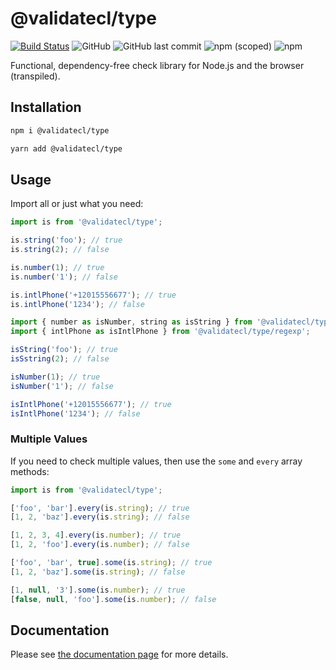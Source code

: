 # @validatecl/type

[![Build Status](https://travis-ci.com/validatecl/type.svg?branch=main)](https://travis-ci.org/validatecl/type)
![GitHub](https://img.shields.io/github/license/validatecl/type)
![GitHub last commit](https://img.shields.io/github/last-commit/validatecl/type)
![npm (scoped)](https://img.shields.io/npm/v/@validatecl/type)
![npm](https://img.shields.io/npm/dw/@validatecl/type)

Functional, dependency-free check library for Node.js and the browser (transpiled).

## Installation

```sh
npm i @validatecl/type
```

```sh
yarn add @validatecl/type
```

## Usage

Import all or just what you need:

```ts
import is from '@validatecl/type';

is.string('foo'); // true
is.string(2); // false

is.number(1); // true
is.number('1'); // false

is.intlPhone('+12015556677'); // true
is.intlPhone('1234'); // false
```

```ts
import { number as isNumber, string as isString } from '@validatecl/type/type';
import { intlPhone as isIntlPhone } from '@validatecl/type/regexp';

isString('foo'); // true
isSstring(2); // false

isNumber(1); // true
isNumber('1'); // false

isIntlPhone('+12015556677'); // true
isIntlPhone('1234'); // false
```

### Multiple Values

If you need to check multiple values, then use the `some` and `every` array methods:

```ts
import is from '@validatecl/type';

['foo', 'bar'].every(is.string); // true
[1, 2, 'baz'].every(is.string); // false

[1, 2, 3, 4].every(is.number); // true
[1, 2, 'foo'].every(is.number); // false

['foo', 'bar', true].some(is.string); // true
[1, 2, 'baz'].some(is.string); // false

[1, null, '3'].some(is.number); // true
[false, null, 'foo'].some(is.number); // false
```

## Documentation

Please see [the documentation page](https://validatecl.github.io/type/) for more details.
